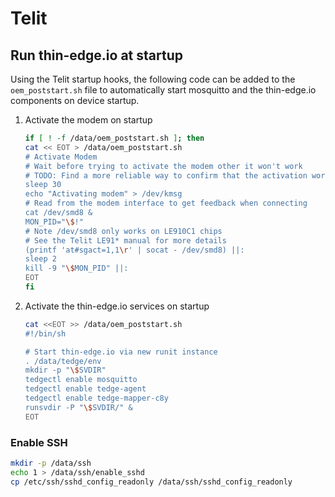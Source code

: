 # Telit

## Run thin-edge.io at startup

Using the Telit startup hooks, the following code can be added to the `oem_poststart.sh` file to automatically start mosquitto and the thin-edge.io components on device startup.

1. Activate the modem on startup

    ```sh
    if [ ! -f /data/oem_poststart.sh ]; then
    cat << EOT > /data/oem_poststart.sh
    # Activate Modem
    # Wait before trying to activate the modem other it won't work
    # TODO: Find a more reliable way to confirm that the activation worked
    sleep 30
    echo "Activating modem" > /dev/kmsg
    # Read from the modem interface to get feedback when connecting
    cat /dev/smd8 &
    MON_PID="\$!"
    # Note /dev/smd8 only works on LE910C1 chips
    # See the Telit LE91* manual for more details
    (printf 'at#sgact=1,1\r' | socat - /dev/smd8) ||:
    sleep 2
    kill -9 "\$MON_PID" ||:
    EOT
    fi
    ```

2. Activate the thin-edge.io services on startup

    ```sh
    cat <<EOT >> /data/oem_poststart.sh
    #!/bin/sh

    # Start thin-edge.io via new runit instance
    . /data/tedge/env
    mkdir -p "\$SVDIR"
    tedgectl enable mosquitto
    tedgectl enable tedge-agent
    tedgectl enable tedge-mapper-c8y
    runsvdir -P "\$SVDIR/" &
    EOT
    ```

### Enable SSH

```sh
mkdir -p /data/ssh
echo 1 > /data/ssh/enable_sshd
cp /etc/ssh/sshd_config_readonly /data/ssh/sshd_config_readonly
```
